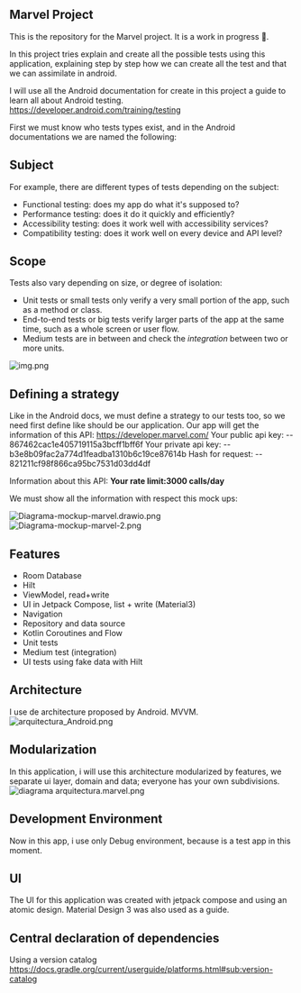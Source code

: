 ## Marvel Project

This is the repository for the Marvel project. It is a work in progress 🚧.

In this project tries explain and create all the possible tests using this application, explaining 
step by step how we can create all the test and that we can assimilate in android.

I will use all the Android documentation for create in this project a guide to learn all about 
Android testing. https://developer.android.com/training/testing

First we must know who tests types exist, and in the Android documentations we are named the 
following: 

## Subject
For example, there are different types of tests depending on the subject:

* Functional testing: does my app do what it's supposed to?
* Performance testing: does it do it quickly and efficiently?
* Accessibility testing: does it work well with accessibility services?
* Compatibility testing: does it work well on every device and API level?

## Scope
Tests also vary depending on size, or degree of isolation:

* Unit tests or small tests only verify a very small portion of the app, such as a method or class.
* End-to-end tests or big tests verify larger parts of the app at the same time, such as a whole 
screen or user flow.
* Medium tests are in between and check the *integration* between two or more units.

![img.png](imgDocs%2Fimg.png)

## Defining a strategy
Like in the Android docs, we must define a strategy to our tests too, so we need first define like
should be our application. 
Our app will get the information of this API: https://developer.marvel.com/
Your public api key: 
-- 867462cac1e405719115a3bcff1bff6f
Your private api key:
-- b3e8b09fac2a774d1feadba1310b6c19ce87614b
Hash for request:
-- 821211cf98f866ca95bc7531d03dd4df

Information about this API:
**Your rate limit:3000 calls/day**

We must show all the information with respect this mock ups:

![Diagrama-mockup-marvel.drawio.png](imgDocs%2FDiagrama-mockup-marvel.drawio.png)
![Diagrama-mockup-marvel-2.png](imgDocs%2FDiagrama-mockup-marvel-2.png)

## Features

* Room Database
* Hilt
* ViewModel, read+write
* UI in Jetpack Compose, list + write (Material3)
* Navigation 
* Repository and data source
* Kotlin Coroutines and Flow
* Unit tests
* Medium test (integration)
* UI tests using fake data with Hilt

## Architecture
I use de architecture proposed by Android. MVVM.
![arquitectura_Android.png](imgDocs%2Farquitectura_Android.png)

## Modularization
In this application, i will use this architecture modularized by features, we separate
ui layer, domain and data; everyone has your own subdivisions.
![diagrama arquitectura.marvel.png](imgDocs%2Fdiagrama%20arquitectura.marvel.png)

## Development Environment
Now in this app, i use only Debug environment, because is a test app in this moment.

## UI
The UI for this application was created with jetpack compose and using an atomic design. 
Material Design 3 was also used as a guide.

## Central declaration of dependencies
Using a version catalog
https://docs.gradle.org/current/userguide/platforms.html#sub:version-catalog






